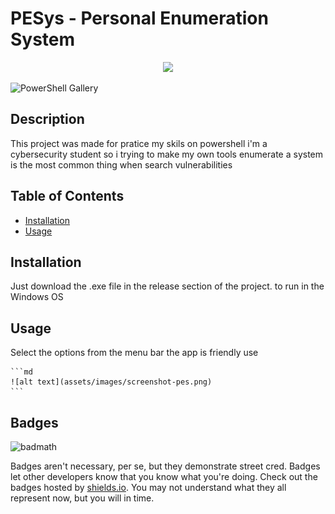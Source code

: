 ﻿# PESys - Personal Enumeration System
<p align="center">
  <img src="https://user-images.githubusercontent.com/91312588/231555322-b8b7b309-04c2-426c-965b-6e130428b00f.png">
 </p>
<img alt="PowerShell Gallery" src="https://img.shields.io/powershellgallery/p/Sistema_e_Redes?color=red&label=Sistema_e_Redes&logo=Powershell&style=plastic">

## Description

This project was made for pratice my skils on powershell
i'm a cybersecurity student so i trying to make my own tools
enumerate a system is the most common thing when search vulnerabilities

## Table of Contents


- [Installation](#installation)
- [Usage](#usage)

## Installation

Just download the .exe file in the release section of the project.
to run in the Windows OS

## Usage

Select the options from the menu bar
the app is friendly use

    ```md
    ![alt text](assets/images/screenshot-pes.png)
    ```

## Badges

![badmath](https://img.shields.io/github/languages/top/lernantino/badmath)

Badges aren't necessary, per se, but they demonstrate street cred. Badges let other developers know that you know what you're doing. Check out the badges hosted by [shields.io](https://shields.io/). You may not understand what they all represent now, but you will in time.

